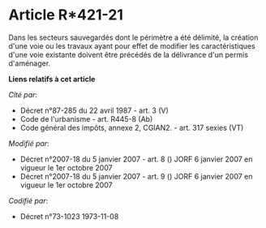 # Article R*421-21

Dans les secteurs sauvegardés dont le périmètre a été délimité, la création d'une voie ou les travaux ayant pour effet de
modifier les caractéristiques d'une voie existante doivent être précédés de la délivrance d'un permis d'aménager.

**Liens relatifs à cet article**

_Cité par_:

  - Décret n°87-285 du 22 avril 1987 - art. 3 (V)
  - Code de l'urbanisme - art. R445-8 (Ab)
  - Code général des impôts, annexe 2, CGIAN2. - art. 317 sexies (VT)

_Modifié par_:

  - Décret n°2007-18 du 5 janvier 2007 - art. 8 () JORF 6 janvier 2007 en vigueur le 1er octobre 2007
  - Décret n°2007-18 du 5 janvier 2007 - art. 9 () JORF 6 janvier 2007 en vigueur le 1er octobre 2007

_Codifié par_:

  - Décret n°73-1023 1973-11-08
